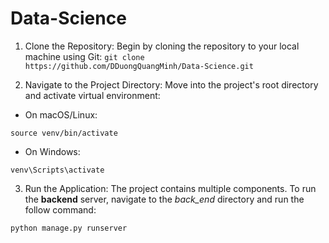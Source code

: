 # Data-Science

1. Clone the Repository: Begin by cloning the repository to your local machine using Git:
`git clone https://github.com/DDuongQuangMinh/Data-Science.git`

2. Navigate to the Project Directory: Move into the project's root directory and activate virtual environment:
- On macOS/Linux:

`source venv/bin/activate`

- On Windows:

`venv\Scripts\activate`

3. Run the Application: The project contains multiple components. To run the **backend** server, navigate to the *back_end* directory and run the follow command:

`python manage.py runserver`